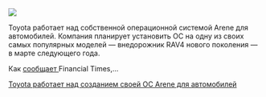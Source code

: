 <!--2025-05-28 12:29:44-->
<div class="yb">
  <div class="rss habr"><img src="https://habrastorage.org/getpro/habr/upload_files/d59/bb6/955/d59bb69558b5098ab355c5174d1172a2.jpg" /><p>Toyota работает над собственной операционной системой Arene для автомобилей. Компания планирует установить ОС на одну из своих самых популярных моделей — внедорожник RAV4 нового поколения — в марте следующего года.</p><p>Как <a href="https://www.ft.com/content/9c3fe4fa-0fd9-473e-b3a9-bacf0332c614" rel="noopener noreferrer nofollow">сообщает </a>Financial Times,... <p class="titl"><a href="https://habr.com/ru/news/913632/?utm_source=habrahabr&utm_medium=rss&utm_campaign=913632">Toyota работает над созданием своей ОС Arene для автомобилей</a></p></div>
</div>
